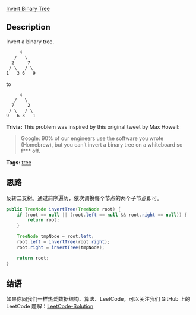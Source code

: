 [Invert Binary Tree][title]

## Description

Invert a binary tree.

```
     4
   /   \
  2     7
 / \   / \
1   3 6   9
```

to

```
     4
   /   \
  7     2
 / \   / \
9   6 3   1
```

**Trivia:**
This problem was inspired by this original tweet by Max Howell:

> Google: 90% of our engineers use the software you wrote (Homebrew), but you can’t invert a binary tree on a whiteboard so f*** off.

**Tags:** 
[tree](https://leetcode.com/tag/tree/)

## 思路
反转二叉树。通过前序遍历，依次调换每个节点的两个子节点即可。
```java
public TreeNode invertTree(TreeNode root) {
	if (root == null || (root.left == null && root.right == null)) {
		return root;
	}

	TreeNode tmpNode = root.left;
	root.left = invertTree(root.right);
	root.right = invertTree(tmpNode);

	return root;
}
```

## 结语

如果你同我们一样热爱数据结构、算法、LeetCode，可以关注我们 GitHub 上的 LeetCode 题解：[LeetCode-Solution][ls]

[title]: https://leetcode.com/problems/invert-binary-tree/description/
[ls]: https://github.com/RichCodersAndMe/LeetCode-Solution

